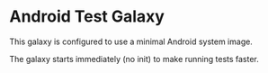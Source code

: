 # Android Test Galaxy

This galaxy is configured to use a minimal Android system image.

The galaxy starts immediately (no init) to make running tests faster.
